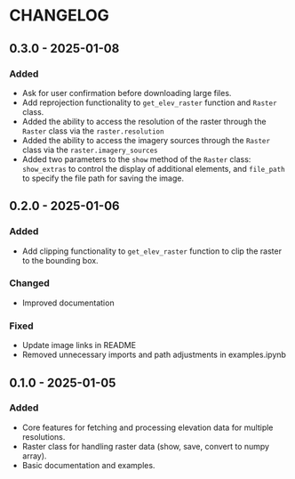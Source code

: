 # CHANGELOG

## 0.3.0 - 2025-01-08
### Added
- Ask for user confirmation before downloading large files.
- Add reprojection functionality to `get_elev_raster` function and `Raster` class.
- Added the ability to access the resolution of the raster through the `Raster` class via the `raster.resolution`
- Added the ability to access the imagery sources through the `Raster` class via the `raster.imagery_sources`
- Added two parameters to the `show` method of the `Raster` class: `show_extras` to control the display of additional elements, and `file_path` to specify the file path for saving the image.

## 0.2.0 - 2025-01-06
### Added
- Add clipping functionality to `get_elev_raster` function to clip the raster to the bounding box.

### Changed
- Improved documentation

### Fixed
- Update image links in README
- Removed unnecessary imports and path adjustments in examples.ipynb

## 0.1.0 - 2025-01-05
### Added
- Core features for fetching and processing elevation data for multiple resolutions.
- Raster class for handling raster data (show, save, convert to numpy array).
- Basic documentation and examples.
